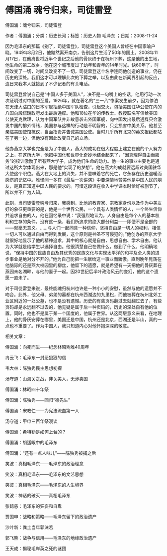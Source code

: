# 傅国涌  魂兮归来，司徒雷登  
  
傅国涌：魂兮归来，司徒雷登  
作者：傅国涌；分类：历史长河；标签：历史人物 毛泽东 ；日期：2008-11-24  
因为毛泽东的那篇《别了，司徒雷登》，司徒雷登这个美国人曾经在中国家喻户晓。1949年8月2日，他黯然离开南京，告别这片生活了50年的国土。2008年11月17日，在他离世将近半个世纪之后他的骨灰终于在杭州下葬，这是他的出生地，他生命的第二故乡，他在这个城市度过了幼年和青年的14年时光。快60年了，时间改变了一切，时间又改变不了一切。司徒雷登这个名字连同他创造的事业，仍在历史的深处。我们这才可以理解此次的下葬之举，以及由此在新闻界引起的反应，连日来我本人就接到了不少记者的有关电话。  
司徒雷登曾说自己是“中国人多于美国人”，决不是一句嘴上的空话，他用行动一次次证明过对中国的至爱。1926年，就在著名的“三一八”惨案发生前夕，因为停泊在天津大沽口的日本军舰拒绝中国军队检查，引起交火，包括美国驻华公使在内的八国向段祺瑞政府发出最后通牒。他和18位在华的传教士、教授联名写信给美国公使麦克默理，认为中国军队并非故意袭击外国军舰，向中国发出最后通牒只会激发中国的排外情绪，美国参与这样的行动是不明智的，只会损害中美关系。他甚至亲临美国使馆抗议，当面指责并告诫美国公使。当时几乎所有北京的英文报纸都站在了另一边，但他没有因此改变自己的立场。  
他办燕京大学也完全是为了中国人，燕大的成功在很大程度上建立在他的个人努力之上，在这所大学，他把中国化和世界化奇妙地结合起来了，“因真理得自由而服务”的校训激励了所有燕大学子，成为他们生命的动力。他一生的事业主要也是通过这所大学体现出来，那是他“实现了的梦想”。他在燕大的成就要远超过美国驻华大使这个职位。燕大在大地上的消失，并不意味着它的死亡，它永存在历史温暖而感伤的记忆中。难怪闻一多在《最后一次讲演》中要深情地赞美他是中国人民的朋友，是真正知道中国人民的要求的。可惜这段话在收入中学课本时恰好被删节了，所以并不广为人知。  
此刻，当司徒雷登魂兮归来，我感到，比他的教育家、宗教家身份以及作为中美友好的象征更重要的是，他是一个世界公民，一个具有人类情怀的人，一个终生信仰并追求自由的人，他在回忆录中说：“我强烈地认为，人身自由是每个人的基本权利和生存的条件，没有这一条，我们所追求的绝大部分利益——即便不是全部的——就毫无意义。……与人们一起同具一种信仰，坚持自由是一切人的权利，相信一切人可以通过自由而得到发展，这个原则是神圣不可侵犯的。”他创办的燕京大学就很好地显示了他的精神追求，其中的核心就是自由，思想自由、学术自由，他认为大学就是给学生以选择自由。他很清楚自己在做什么，做到了什么，他明确地说，“保持中国的民族自由及其优秀的民族文化与实现太平洋的和平及全人类的进步事业是绝对分不开的。”他为自己能把一生献给这一事业而骄傲。直到晚年晃荡在他脑际的还是燕大校园里的柳丝，他留下的遗愿，就是希望有一天把他的骨灰葬在燕园未名湖畔，与他的妻子一起。因20世纪后半叶政治风云的变幻，他的这个遗愿一直未了。  
对于司徒雷登来说，最终能魂归杭州也许是一种小小的安慰，虽然与他的遗愿并不吻合。此外，他父母、弟弟的墓都在杭州西湖边的九里松，而他被葬在杭州北郊工业区附近的一处公墓，也不是没有遗憾。历史的有些页码翻过去就翻过去了，有些页码却是永远翻不过去的，他无疑是属于后一种页码的，历史的深处自有他的位置。同时，他也不是属于某一个国度的，他属于世界。从这两层意义来看，在地理上，他的骨灰安葬在哪里，美国还是中国，杭州还是北京，西湖还是半山，真的一点也不重要了。作为中国人，我只知道内心对他怀抱深深的敬意。  
  
相关文章：  
傅国涌：向死而生——纪念林昭殉难40周年  
冉云飞：毛泽东一封恶狠狠的信  
韦大林：陈独秀民主思想初探  
汤守道：山海关之战，非关美人，无涉卖国  
傅国涌：林昭四十年祭  
傅国涌：陈独秀——回归“德先生”  
傅国涌：宋教仁——为宪法流血第一人  
汤守道：甲申三百年祭漫谈  
傅国涌：希特勒是如何上台的？  
傅国涌：胡适眼中的毛泽东  
傅国涌：“还有一点人味儿”——陈独秀被捕之后  
笑波：真相毛泽东——毛泽东的政治理念  
笑波：真相毛泽东——毛泽东的文艺思想  
笑波：真相毛泽东——毛泽东的人生境界  
笑波：神话的破灭——真相毛泽东  
张鹤慈：毛泽东的狂妄和自卑  
贾国申：战略和策略——毛泽东留下的政治遗产  
沙叶新：粪土当年郭沫若  
郭飞熊：战争与信用——毛泽东的地缘政治遗产  
王天成：揭秘毛岸英之死的谜团
